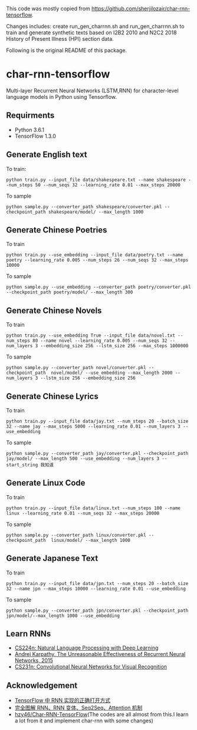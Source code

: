 This code was mostly copied from https://github.com/sherjilozair/char-rnn-tensorflow.

Changes includes: create run_gen_charrnn.sh and run_gen_charrnn.sh to train and generate synthetic texts based on I2B2 2010 and N2C2 2018 History of Present Illness (HPI) section data.

Following is the original README of this package.

# char-rnn-tensorflow
Multi-layer Recurrent Neural Networks (LSTM,RNN) for character-level language models in Python using Tensorflow.

## Requirments
- Python 3.6.1
- TensorFlow 1.3.0


## Generate English text
To train:
```
python train.py --input_file data/shakespeare.txt --name shakespeare --num_steps 50 --num_seqs 32 --learning_rate 0.01 --max_steps 20000
```

To sample
```
python sample.py --converter_path shakespeare/converter.pkl --checkpoint_path shakespeare/model/ --max_length 1000
```


## Generate Chinese Poetries

To train
```
python train.py --use_embedding --input_file data/poetry.txt --name poetry --learning_rate 0.005 --num_steps 26 --num_seqs 32 --max_steps 10000
```

To sample

```
python sample.py --use_embedding --converter_path poetry/converter.pkl --checkpoint_path poetry/model/ --max_length 300
```


## Generate Chinese Novels

To train

```
python train.py --use_embedding True --input_file data/novel.txt --num_steps 80 --name novel --learning_rate 0.005 --num_seqs 32 --num_layers 3 --embedding_size 256 --lstm_size 256 --max_steps 1000000
```

To sample

```
python sample.py --converter_path novel/converter.pkl --checkpoint_path  novel/model/ --use_embedding --max_length 2000 --num_layers 3 --lstm_size 256 --embedding_size 256
```


## Generate Chinese Lyrics


To train

```
python train.py --input_file data/jay.txt --num_steps 20 --batch_size 32 --name jay --max_steps 5000 --learning_rate 0.01 --num_layers 3 --use_embedding
```

To sample

```
python sample.py --converter_path jay/converter.pkl --checkpoint_path  jay/model/ --max_length 500 --use_embedding --num_layers 3 --start_string 我知道
```


## Generate Linux Code

To train

```
python train.py --input_file data/linux.txt --num_steps 100 --name linux --learning_rate 0.01 --num_seqs 32 --max_steps 20000
```


To sample

```
python sample.py --converter_path linux/converter.pkl --checkpoint_path  linux/model/ --max_length 1000
```

## Generate Japanese Text

To train

```
python train.py --input_file data/jpn.txt --num_steps 20 --batch_size 32 --name jpn --max_steps 10000 --learning_rate 0.01 --use_embedding
```

To sample

```
python sample.py --converter_path jpn/converter.pkl --checkpoint_path jpn/model/--max_length 1000 --use_embedding
```


## Learn RNNs

 - [CS224n: Natural Language Processing with Deep Learning](http://web.stanford.edu/class/cs224n/syllabus.html)
 - [Andrej Karpathy, The Unreasonable Effectiveness of Recurrent Neural Networks, 2015](http://karpathy.github.io/2015/05/21/rnn-effectiveness/)
 - [CS231n: Convolutional Neural Networks for Visual Recognition](http://cs231n.stanford.edu/slides/2017/cs231n_2017_lecture10.pdf)


## Acknowledgement

 - [TensorFlow 中 RNN 实现的正确打开方式](https://zhuanlan.zhihu.com/p/28196873)
 - [完全图解 RNN、RNN 变体、Seq2Seq、Attention 机制](https://zhuanlan.zhihu.com/p/28054589)
 - [hzy46/Char-RNN-TensorFlow](https://github.com/hzy46/Char-RNN-TensorFlow)(The codes are all almost from this.I learn a lot from it and implement char-rnn with some changes)
